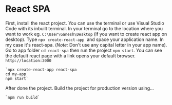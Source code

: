 # React SPA

First, install the react project.
You can use the terminal or use Visual Studio Code with its inbuilt terminal.
In your terminal go to the location where you want to work eg. `C:\User\Ganesh\Desktop` (if you want to create react app on desktop).
Type `npx create-react-app`  and space your application name. In my case it's react-spa. (*Note:* Don't use any capital letter in your app name).
Go to app folder `cd react-spa`
then run the project `npm start`.
You can see the default react page with a link opens your default browser. `http://location:3000`

	`npx create-react-app react-spa
	cd my-app
	npm start`
	
After done the project. Build the project for production version using...
	
	`npm run build` 
